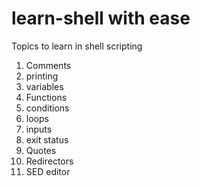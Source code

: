 # learn-shell with ease
Topics to learn in shell scripting
 1. Comments
2. printing
3. variables
4. Functions
5. conditions
6. loops
7. inputs
8. exit status
9. Quotes
10. Redirectors
11. SED editor